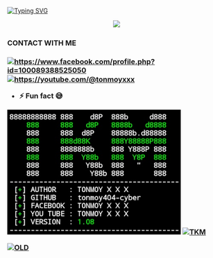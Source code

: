 [![Typing SVG](https://readme-typing-svg.herokuapp.com?color=%23F70B10&size=27&lines=HELLO+I'M+TONMOY)](https://git.io/typing-svg)
<p align="center"><img src="https://img.shields.io/badge/%20 FROM-BANGLADESH-green?colorA=%23ff0000&colorB=%23017e40&style=flat-square">
<h3> CONTACT WITH ME<h3/>
  <a href="https://fb.com/https://www.facebook.com/profile.php?id=100089388525050" target="blank"><img align="center" src="https://raw.githubusercontent.com/rahuldkjain/github-profile-readme-generator/master/src/images/icons/Social/facebook.svg" alt="https://www.facebook.com/profile.php?id=100089388525050" height="30" width="40" /></a>
<a href="https://www.youtube.com/c/https://youtube.com/@tonmoyxxx" target="blank"><img align="center" src="https://raw.githubusercontent.com/rahuldkjain/github-profile-readme-generator/master/src/images/icons/Social/youtube.svg" alt="https://youtube.com/@tonmoyxxx" height="30" width="40" /></a>
</p>

- ⚡ Fun fact **😅**
<img width="400" heigth="220" src="https://github.com/tonmoy404-cyber/tonmoy404-cyber/blob/main/Screenshot_20230831-181225-01.jpeg">
<a href="https://github.com/tonmoy404-cyber/TKM"><img title="TKM" src="https://github-readme-stats.vercel.app/api/pin/?username=tonmoy404-cyber&repo=TKM&theme=vision-friendly-dark"></a>

<a href="https://github.com/tonmoy404-cyber/OLD"><img title="OLD" src="https://github-readme-stats.vercel.app/api/pin/?username=tonmoy404-cyber&repo=OLD&theme=vision-friendly-dark"></a>

